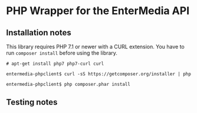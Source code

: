 # PHP Wrapper for the EnterMedia API

## Installation notes

This library requires PHP 7.1 or newer with a CURL extension. You have to run `composer install` before using the library.

    # apt-get install php7 php7-curl curl

    entermedia-phpclient$ curl -sS https://getcomposer.org/installer | php

    entermedia-phpclient$ php composer.phar install

## Testing notes

